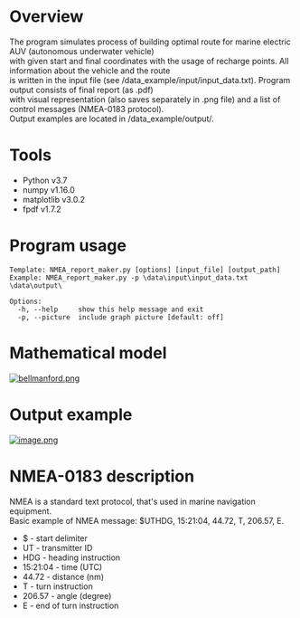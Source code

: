 # Overview
The program simulates process of building optimal route for marine electric AUV (autonomous underwater vehicle)  
with given start and final coordinates with the usage of recharge points. All information about the vehicle and the route  
is written in the input file (see /data_example/input/input_data.txt). Program output consists of final report (as .pdf)  
with visual representation (also saves separately in .png file) and a list of control messages (NMEA-0183 protocol).  
Output examples are located in /data_example/output/.

# Tools
- Python v3.7
- numpy v1.16.0
- matplotlib v3.0.2
- fpdf v1.7.2

# Program usage
```
Template: NMEA_report_maker.py [options] [input_file] [output_path]  
Example: NMEA_report_maker.py -p \data\input\input_data.txt \data\output\  

Options:  
  -h, --help     show this help message and exit  
  -p, --picture  include graph picture [default: off]
```

# Mathematical model
[![bellmanford.png](https://i.postimg.cc/YS1xC3m7/bellmanford.png)](https://postimg.cc/mcg9d7wp)

# Output example
[![image.png](https://i.postimg.cc/V6sZN7LJ/image.png)](https://postimg.cc/sB8464Wz)

# NMEA-0183 description
NMEA is a standard text protocol, that's used in marine navigation equipment.  
Basic example of NMEA message:
$UTHDG, 15:21:04, 44.72, T, 206.57, E.
- $ - start delimiter
- UT - transmitter ID
- HDG - heading instruction
- 15:21:04 - time (UTC)
- 44.72 - distance (nm)
- T - turn instruction
- 206.57 - angle (degree)
- E - end of turn instruction
